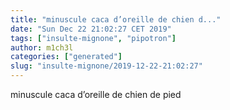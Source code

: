 ```yaml
---
title: "minuscule caca d’oreille de chien d..."
date: "Sun Dec 22 21:02:27 CET 2019"
tags: ["insulte-mignone", "pipotron"]
author: m1ch3l
categories: ["generated"]
slug: "insulte-mignone/2019-12-22-21:02:27"
---
```


minuscule caca d’oreille de chien de pied
